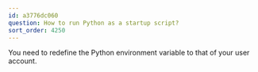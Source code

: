 ```yaml
---
id: a3776dc060
question: How to run Python as a startup script?
sort_order: 4250
---
```


You need to redefine the Python environment variable to that of your user account.